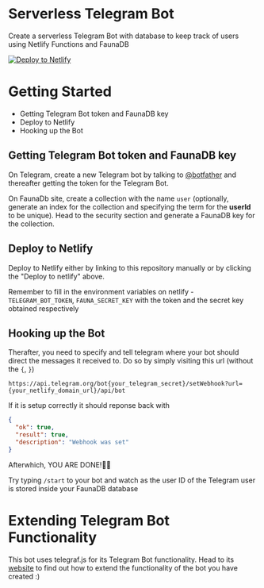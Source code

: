 # Serverless Telegram Bot

Create a serverless Telegram Bot with database to keep track of users using Netlify Functions and FaunaDB

[![Deploy to Netlify](https://www.netlify.com/img/deploy/button.svg)](https://app.netlify.com/start/deploy?repository=https://github.com/jokarz/netlify-fauna-telegram-bot)

# Getting Started

* Getting Telegram Bot token and FaunaDB key
* Deploy to Netlify
* Hooking up the Bot

## Getting Telegram Bot token and FaunaDB key
On Telegram, create a new Telegram bot by talking to [@botfather](https://telegram.me/botfather) and thereafter getting the token for the Telegram Bot.

On FaunaDb site, create a collection with the name ```user``` (optionally, generate an index for the collection and specifying the term for the **userId** to be unique). Head to the security section and generate a FaunaDB key for the collection.

## Deploy to Netlify

Deploy to Netlify either by linking to this repository manually or by clicking the "Deploy to netlify" above.

Remember to fill in the environment variables on netlify - ```TELEGRAM_BOT_TOKEN```, ```FAUNA_SECRET_KEY``` with the token and the secret key obtained respectively

## Hooking up the Bot

Therafter, you need to specify and tell telegram where your bot should direct the messages it received to. Do so by simply visiting this url (without the ```{```, ```}```)

```
https://api.telegram.org/bot{your_telegram_secret}/setWebhook?url={your_netlify_domain_url}/api/bot
```

If it is setup correctly it should reponse back with

```json
{
  "ok": true,
  "result": true,
  "description": "Webhook was set"
}
```

Afterwhich, YOU ARE DONE!🎉🎉

Try typing ```/start``` to your bot and watch as the user ID of the Telegram user is stored inside your FaunaDB database

# Extending Telegram Bot Functionality

This bot uses telegraf.js for its Telegram Bot functionality. Head to its [website](https://telegraf.js.org/#/) to find out how to extend the functionality of the bot you have created :)

